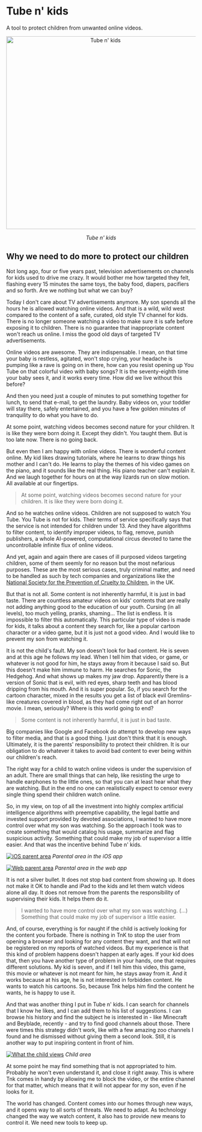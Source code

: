 # Tube n' kids
A tool to protect children from unwanted online videos.

<p align="center">
  <a href="https://www.tubenkids.com" rel="nofollow">
		<img src="/assets/Tnk_main_2.png" width="512" title="Tube n' kids">
	</a>
</p>
<p align="center"><em>Tube n' kids</em></p>

## Why we need to do more to protect our children

Not long ago, four or five years past, television advertisements on channels for kids used to drive me crazy. It would bother me how targeted they felt, flashing every 15 minutes the same toys, the baby food, diapers, pacifiers and so forth. Are we nothing but what we can buy?

Today I don't care about TV advertisements anymore. My son spends all the hours he is allowed watching online videos. And that is a wild, wild west compared to the content of a safe, curated, old style TV channel for kids. There is no longer someone watching a video to make sure it is safe before exposing it to children. There is no guarantee that inappropriate content won't reach us online. I miss the good old days of targeted TV advertisements.

Online videos are awesome. They are indispensable. I mean, on that time your baby is restless, agitated, won't stop crying, your headache is pumping like a rave is going on in there, how can you resist opening up You Tube on that colorful video with baby songs? It is the seventy-eighth time your baby sees it, and it works every time. How did we live without this before?

And then you need just a couple of minutes to put something together for lunch, to send that e-mail, to get the laundry. Baby videos on, your toddler will stay there, safely entertained, and you have a few golden minutes of tranquility to do what you have to do.

At some point, watching videos becomes second nature for your children. It is like they were born doing it. Except they didn't. You taught them. But is too late now. There is no going back.

But even then I am happy with online videos. There is wonderful content online. My kid likes drawing tutorials, where he learns to draw things his mother and I can't do. He learns to play the themes of his video games on the piano, and it sounds like the real thing. His piano teacher can't explain it. And we laugh together for hours on at the way lizards run on slow motion. All available at our fingertips.

> At some point, watching videos becomes second nature for your children. It is like they were born doing it.

And so he watches online videos. Children are not supposed to watch You Tube. You Tube is not for kids. Their terms of service specifically says that the service is not intended for children under 13. And they have algorithms to filter content, to identify improper videos, to flag, remove, punish publishers, a whole AI-powered, computational circus devoted to tame the uncontrollable infinite flux of online videos.

And yet, again and again there are cases of ill purposed videos targeting children, some of them seemly for no reason but the most nefarious purposes. These are the most serious cases, truly criminal matter, and need to be handled as such by tech companies and organizations like the [National Society for the Prevention of Cruelty to Children](https://www.net-aware.org.uk/), in the UK.

But that is not all. Some content is not inherently harmful, it is just in bad taste. There are countless amateur videos on kids' contents that are really not adding anything good to the education of our youth. Cursing (in all levels), too much yelling, pranks, shaming... The list is endless. It is impossible to filter this automatically. This particular type of video is made for kids, it talks about a content they search for, like a popular cartoon character or a video game, but it is just not a good video. And I would like to prevent my son from watching it.

It is not the child's fault. My son doesn't look for bad content. He is seven and at this age he follows my lead. When I tell him that video, or game, or whatever is not good for him, he stays away from it because I said so. But this doesn't make him immune to harm. He searches for Sonic, the Hedgehog. And what shows up makes my jaw drop. Apparently there is a version of Sonic that is evil, with red eyes, sharp teeth and has blood dripping from his mouth. And it is super popular. So, if you search for the cartoon character, mixed in the results you get a list of black evil Gremlins-like creatures covered in blood, as they had come right out of an horror movie. I mean, seriously? Where is this world going to end?

> Some content is not inherently harmful, it is just in bad taste.

Big companies like Google and Facebook do attempt to develop new ways to filter media, and that is a good thing. I just don't think that it is enough. Ultimately, it is the parents' responsibility to protect their children. It is our obligation to do whatever it takes to avoid bad content to ever being within our children's reach.

The right way for a child to watch online videos is under the supervision of an adult. There are small things that can help, like resisting the urge to handle earphones to the little ones, so that you can at least hear what they are watching. But in the end no one can realistically expect to censor every single thing spend their children watch online.

So, in my view, on top of all the investment into highly complex artificial intelligence algorithms with preemptive capability, the legal battle and invested support provided by devoted associations, I wanted to have more control over what my son was watching. So the approach I took was to create something that would catalog his usage, summarize and flag suspicious activity. Something that could make my job of supervisor a little easier. And that was the incentive behind Tube n' kids.

[![iOS parent area](/assets/Tnk_detail.png)](https://itunes.apple.com/us/app/tube-n-kids/id1143617624?mt=8)
*Parental area in the iOS app*

[![Web parent area](/assets/Tnk_detail_2.png)](https://www.tubenkids.com)
*Parental area in the web app*

It is not a silver bullet. It does not stop bad content from showing up. It does not make it OK to handle and iPad to the kids and let them watch videos alone all day. It does not remove from the parents the responsibility of supervising their kids. It helps them do it.

> I wanted to have more control over what my son was watching. (...) Something that could make my job of supervisor a little easier.

And, of course, everything is for naught if the child is actively looking for the content you forbade. There is nothing in TnK to stop the user from opening a browser and looking for any content they want, and that will not be registered on my reports of watched videos. But my experience is that this kind of problem happens doesn't happen at early ages. If your kid does that, then you have another type of problem in your hands, one that requires different solutions. My kid is seven, and if I tell him this video, this game, this movie or whatever is not meant for him, he stays away from it. And it works because at his age, he is not interested in forbidden content. He wants to watch his cartoons. So, because Tnk helps him find the content he wants, he is happy to use it.

And that was another thing I put in Tube n' kids. I can search for channels that I know he likes, and I can add them to his list of suggestions. I can browse his history and find the subject he is interested in - like Minecraft and Beyblade, recently - and try to find good channels about those. There were times this strategy didn't work, like with a few amazing zoo channels I found and he dismissed without giving them a second look. Still, it is another way to put inspiring content in front of him.

[![What the child views](/assets/Tnk_child_view.png)](https://www.tubenkids.com)
*Child area*

At some point he may find something that is not appropriated to him. Probably he won't even understand it, and close it right away. This is where Tnk comes in handy by allowing me to block the video, or the entire channel for that matter, which means that it will not appear for my son, even if he looks for it.

The world has changed. Content comes into our homes through new ways, and it opens way to all sorts of threats. We need to adapt. As technology changed the way we watch content, it also has to provide new means to control it. We need new tools to keep up.
